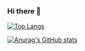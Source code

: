 ### Hi there 👋

<!--
**sa-w/sa-w** is a ✨ _special_ ✨ repository because its `README.md` (this file) appears on your GitHub profile.

Here are some ideas to get you started:

- 🔭 I’m currently working on ...
- 🌱 I’m currently learning ...
- 👯 I’m looking to collaborate on ...
- 🤔 I’m looking for help with ...
- 💬 Ask me about ...
- 📫 How to reach me: ...
- 😄 Pronouns: ...
- ⚡ Fun fact: ...
-->

[![Top Langs](https://github-readme-stats.vercel.app/api/top-langs/?username=sa-w)](https://github.com/anuraghazra/github-readme-stats)

[![Anurag's GitHub stats](https://github-readme-stats.vercel.app/api?username=sa-w&show_icons=true&theme=radical&count_private=true)](https://github.com/anuraghazra/github-readme-stats)


